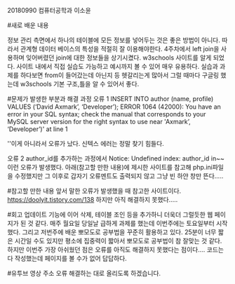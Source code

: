 20180990 컴퓨터공학과 이소윤

#새로 배운 내용

정보 관리 측면에서 하나의 테이블에 모든 정보를 넣어두는 것은 좋은 방법이 아니다.
따라서 관계형 데이터 베이스의 특성을 적절히 잘 이용해야한다.
4주차에서 left join을 사용하며 잊어버렸던 join에 대한 정보들을 상기시켰다.
w3schools 사이트를 알게 되었다. 사이트 내에서 직접 실습도 가능하고 예시까지 볼 수 있어 매우 유용하다.
실습과 과제를 하다보면 from이 들어갔는데 아닌지 등 헷갈리는게 많아서 그럴 때마다 구글링 했는데 w3schools 기본 구조,틀을
알 수 있어서 좋다.

#문제가 발생한 부분과 해결 과정
오류 1
 INSERT INTO author (name, profile) VALUES (‘David Axmark’, ‘Developer’);
ERROR 1064 (42000): You have an error in your SQL syntax; check the manual that corresponds to your MySQL server version for the right syntax to use near 'Axmark’, ‘Developer’)' at line 1

''이게 아니라서 오류가 났다. 신텍스 에러는 정말 찾기 힘들다.

오류 2
author_id를 추가하는 과정에서 Notice: Undefined index: author_id in~~ 이런 오류가 발생했다.
아래(참고할 만한 내용)에 제시한 사이트를 참고해 php.ini파일을 수정했지만 그 이후로 갑자기 오류멘트도 출력되지 않고 그냥 빈 하얀 창만 뜬다.....

#참고할 만한 내용
앞서 말한 오류가 발생했을 때 참고한 사이트이다. https://doolyit.tistory.com/138
하지만 아직 해결하지 못했다.....

#회고
업데이트 기능에 이어 삭제, 테이블 조인 등을 추가하니 더욱더 그럴듯한 웹 페이지가 된 것 같다.
매주 월요일 당일날 급하게 과제를 했는데 이번주에는 토요일부터 시작했다.
그리고 저번주에 배운 뽀모도로 공부법을 꾸준히 활용하고 있다. 25분이 너무 짧은 시간일 수도 있지만 평소에 집중력이 짧아서 뽀모도로 공부법이 참 잘맞는 것 같다.
하지만 이번주 가장 아쉬웠던 점은 오류를 아직도 해결하지 못했다는 점이다....
코드는 다 작성했는데 페이지를 볼 수가 없어 답답하다.

#유투브 영상 주소
오류 해결하는 대로 올리도록 하겠습니다.
